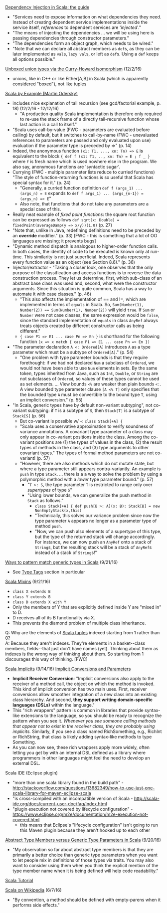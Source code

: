 [Dependency Injection in Scala: the guide](https://di-in-scala.github.io/)
* "Services need to expose information on what dependencies they need. Instead of creating dependent service implementations inside the service itself, *references* to dependent services are '*injected*'."
* "The means of injecting the dependencies ... we will be using here is passing dependencies through constructor parameters."
* "The dependencies form an object graph, which needs to be wired."
* "Note that we can declare all abstract members as `def`s, as they can be later implemented as `val`s, `lazy val`s, or left as `def`s. Using a `def` keeps all options possible."

[Unboxed union types via the Curry-Howard isomorphism](http://milessabin.com/blog/2011/06/09/scala-union-types-curry-howard/) (12/2/16)
* unions, like in C++ or like Either[A,B] in Scala (which is apparently considered "boxed"), not like tuples

[Scala by Example (Martin Odersky)](http://www.scala-lang.org/docu/files/ScalaByExample.pdf)
* includes nice explanation of tail recursion (see gcd/factorial example, p. 18) (12/2/16 - 12/12/16)
  * "A production quality Scala implementation is therefore only required to re-use the stack frame of a directly tail-recursive function whose last action is a call to itself."
* "Scala uses call-by-value (FWC - parameters are evaluated before calling) by default, but it switches to call-by-name (FWC - unevaluated references to parameters are passed and only evaluated upon use) evaluation if the parameter type is preceded by =>" (p. 14)
* Indeed, the anonymous function `(x1: T1, ..., xn: Tn) => E` is equivalent to the block `{ def f (x1: T1, .., xn: Tn) = E ; f _ }` where `f` is  fresh  name  which  is  used  nowhere  else  in  the  program.   We  also  say, anonymous functions are 'syntactic sugar'.
* Currying (FWC - multiple parameter lists reduce to curried functions) "The style of function-returning functions is so useful that Scala has special syntax for it." (p. 24)
  * "Generally, a curried function definition `def f (args_1) ... (args_n) = E` expands to `def f args_1) ... (args_{n-1}) = (args_n) => E`"
  * Also note, that functions that do not take any parameters are a special case of this.
* Really neat example of _fixed point functions_: the square root function can be expressed as follows `def sqrt(x: Double) = fixedPoint(averageDamp(y => x/y))(1.0)` (p. 27)
* "Note that, unlike in Java, redefining definitions need to be preceded by an **override** modifier." (p. 33) [FWC - this is something that a lot of OO languages are missing; it prevents bugs]
* "Dynamic  method  dispatch  is  analogous  to  higher-order  function  calls.    In  both
cases, the identity of code to be executed is known only at run-time. This similarity
is not just superficial.   Indeed,  Scala represents every function value as an object
(see Section 8.6)." (p. 36)
* Injector/extractor - "Taking a closer look,  one observes that the only purpose of the classification and access functions is to reverse the data construction process.  They let us determine, first, which sub-class of an abstract base class was used and, second, what were the constructor arguments.  Since this situation is quite common,  Scala has a way to automate it with case classes." (p. 46)
  * "This also affects the implementation of == and !=, which are implemented in terms of `equals` in Scala. So, `Sum(Number(1), Number(2)) == Sum(Number(1), Number(2))` will yield `true`.   If `Sum` or `Number` were not case classes, the same expression would be `false`, since the standard implementation of `equals` in class `AnyRef` always  treats  objects  created  by  different  constructor  calls  as  being  different."
  * `{ case P1 => E1 ... case Pn => En }` is shorthand for the following function `(x => x match { case P1 => E1 ... case Pn => En })`
* "The  parameter  declaration `A <: Ordered[A]` introduces `A` as  a  type  parameter which must be a subtype of `Ordered[A]`." (p. 54)
  * "One problem with type parameter bounds is that they require forethought: if we had not  declared
`Num` a  subclass  of `Ordered`,  we  would  not  have  been  able  to  use `Num` elements in sets. By the same token, types inherited from Java, such as `Int`, `Double`, or `String` are not subclasses of `Ordered`, so values of these types cannot be used as set elements. ... View bounds `<%` are weaker than plain bounds `<:`.  A view bounded type parameter clause `[A <% T]` only specifies that the bounded type `A` must be convertible to the bound type `T`, using an implicit conversion." (p. 55)
* "In Scala, generic types have by default non-variant subtyping", not co-variant subtyping: if `T` is a subtype of `S`, then `Stack[T]` is a subtype of `Stack[S]` (p. 56)
  * But co-variant is possible w/ `+`: `class Stack[+A] {`
  * "Scala uses a conservative approximation to verify soundness of variance annotations.   A covariant  type  parameter  of  a  class  may  only  appear  in  co-variant  positions inside the class. Among the co-variant positions are (1) the types of values in the class, (2) the result types of methods in the class, and (3) type arguments to other covariant types." The types of formal method parameters are not co-variant! (p. 57)
  * "However, there are also methods which do not mutate state, but where a type parameter still appears contra-variantly.  An example is `push` in type `Stack`. ... there is a a way to solve the
problem by using a polymorphic method with a *lower* type parameter bound." (p. 57)
    * "`T >: S`, the type parameter `T` is restricted to range only over *supertypes* of type `S`"
    * "Using lower bounds, we can generalize the push method in `Stack` as follows."
      * `class Stack[+A] { def push[B >: A](x: B): Stack[B] = new NonEmptyStack(x,this)`
      * "Technically, this solves our variance problem since now the type parameter `A` appears no longer as a parameter type of method `push`.
      * "Now, we can push also elements of a supertype of this type, but the type of the returned stack will change accordingly.  For instance, we can now push an `AnyRef` onto a stack of `String`s, but the resulting stack will be a stack of `AnyRef`s instead of a stack of `String`s!"

[Ways to pattern match generic types in Scala](http://www.cakesolutions.net/teamblogs/ways-to-pattern-match-generic-types-in-scala) (9/21/16)
* See [Type Tags](http://www.cakesolutions.net/teamblogs/ways-to-pattern-match-generic-types-in-scala#type-tags) section in particular

[Scala Mixins](http://www.scala-lang.org/old/node/117) (9/21/16)
* `class X extends B`
* `class Y extends B`
* `class D extends X with Y`
* Only the members of Y that are explicitly defined inside Y are "mixed in" to D.
* D receives all of its B functionality via X.
* This prevents the diamond problem of multiple class inheritance.

Q: Why are the elements of [Scala tuples](http://www.scala-lang.org/files/archive/spec/2.11/03-types.html#tuple-types) indexed starting from 1 rather than 0?<br/>
A: Because they aren't indexes.  They're elements in a basket--class members, fields--that just don't have names (yet).  Thinking about them as indexes is the wrong way of thinking about them.  So starting from 1 discourages this way of thinking. [FWC]

[Scala Implicits](http://googlyadventures.blogspot.com/2016/03/today-i-taught-someone-scala-implicits.html) (9/14/16)
[Implicit Conversions and Parameters](http://www.artima.com/pins1ed/implicit-conversions-and-parameters.html)
* **Implicit Receiver Conversion**: "Implicit conversions also apply to the receiver of a method call, the object on which the method is invoked. This kind of implicit conversion has two main uses. First, receiver conversions allow smoother integration of a new class into an existing class hierarchy. And second, **they support writing domain-specific languages (DSLs)** within the language."
* This "rich wrappers" pattern is common in libraries that provide syntax-like extensions to the language, so you should be ready to recognize the pattern when you see it. *Whenever you see someone calling methods that appear not to exist in the receiver class, they are probably using implicits.* Similarly, if you see a class named RichSomething, e.g., RichInt or RichString, that class is likely adding syntax-like methods to type Something.
* As you can now see, these rich wrappers apply more widely, often letting you get by with an internal DSL defined as a library where programmers in other languages might feel the need to develop an external DSL.

Scala IDE (Eclipse plugin)
* "more than one scala library found in the build path" - http://stackoverflow.com/questions/13682349/how-to-use-just-one-scala-library-for-maven-eclipse-scala
* "is cross-compiled with an incompatible version of Scala - http://scala-ide.org/docs/current-user-doc/faq/index.html
* "plugin execution not covered by lifecycle configuration" - https://www.eclipse.org/m2e/documentation/m2e-execution-not-covered.html
  * this means that Eclipse's "lifecycle configuration" isn't going to run this Maven plugin because they aren't hooked up to each other

[Abstract Type Members versus Generic Type Parameters in Scala](http://www.artima.com/weblogs/viewpost.jsp?thread=270195) (9/20/16)
* "My observation so far about abstract type members is that they are primarily a better choice than generic type parameters when you want to let people mix in definitions of those types via traits. You may also want to consider using them when you think the explicit mention of the type member name when it is being defined will help code readability."

[Scala Tutorial](http://www.tutorialspoint.com/scala/)

[Scala on Wikipedia](https://en.wikipedia.org/wiki/Scala_%28programming_language%29) (6/7/16)
* "By convention, a method should be defined with empty-parens when it performs side effects."